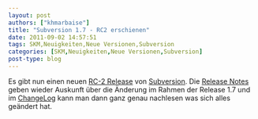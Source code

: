 ```yaml
---
layout: post
authors: ["khmarbaise"]
title: "Subversion 1.7 - RC2 erschienen"
date: 2011-09-02 14:57:51
tags: SKM,Neuigkeiten,Neue Versionen,Subversion
categories: [SKM,Neuigkeiten,Neue Versionen,Subversion]
post-type: blog
---
```

Es gibt nun einen neuen <a href="http://old.nabble.com/Apache-Subversion-1.7.0-rc2-Released-td32373921.html">RC-2 Release</a> von <a href="http://subversion.apache.org">Subversion</a>. Die <a href="http://subversion.apache.org/docs/release-notes/1.7.html">Release Notes</a> geben wieder Auskunft über die Änderung im Rahmen der Release 1.7 und im <a href="http://svn.apache.org/repos/asf/subversion/tags/1.7.0-rc2/CHANGES">ChangeLog</a> kann man dann ganz genau nachlesen was sich alles geändert hat.
